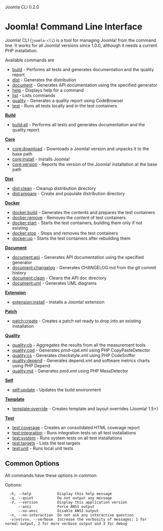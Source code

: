 Joomla CLI 0.2.0
# Joomla! Command Line Interface

Joomla! CLI (`joomla-cli`) is a tool for managing Joomla! from the command line.
It works for all Joomla! versions since 1.0.0, although it needs a current PHP installation.

Available commands are

- [build](build/build.md) - Performs all tests and generates documentation and the quality report
- [dist](dist/dist.md) - Generates the distribution
- [document](document/document.md) - Generates API documentation using the specified generator
- [help](help/help.md) - Displays help for a command
- [list](list/list.md) - Lists commands
- [quality](quality/quality.md) - Generates a quality report using CodeBrowser
- [test](test/test.md) - Runs all tests locally and in the test containers

**[Build](build/index.md)**
- [build:all](build/all.md) - Performs all tests and generates documentation and the quality report

**[Core](core/index.md)**
- [core:download](core/download.md) - Downloads a Joomla! version and unpacks it to the base path
- [core:install](core/install.md) - Installs Joomla!
- [core:version](core/version.md) - Reports the version of the Joomla! installation at the base path

**[Dist](dist/index.md)**
- [dist:clean](dist/clean.md) - Cleanup distribution directory
- [dist:prepare](dist/prepare.md) - Create and populate distribution directory

**[Docker](docker/index.md)**
- [docker:build](docker/build.md) - Generates the contents and prepares the test containers
- [docker:remove](docker/remove.md) - Removes the content of test containers
- [docker:start](docker/start.md) - Starts the test containers, building them only if not existing
- [docker:stop](docker/stop.md) - Stops and removes the test containers
- [docker:up](docker/up.md) - Starts the test containers after rebuilding them

**[Document](document/index.md)**
- [document:api](document/api.md) - Generates API documentation using the specified generator
- [document:changelog](document/changelog.md) - Generates CHANGELOG.md from the git commit history
- [document:clean](document/clean.md) - Cleans the API doc directory
- [document:uml](document/uml.md) - Generates UML diagrams

**[Extension](extension/index.md)**
- [extension:install](extension/install.md) - Installs a Joomla! extension

**[Patch](patch/index.md)**
- [patch:create](patch/create.md) - Creates a patch set ready to drop into an existing installation

**[Quality](quality/index.md)**
- [quality:cb](quality/cb.md) - Aggregates the results from all the measurement tools
- [quality:cpd](quality/cpd.md) - Generates pmd-cpd.xml using PHP CopyPasteDetector
- [quality:cs](quality/cs.md) - Generates checkstyle.xml using PHP CodeSniffer
- [quality:depend](quality/depend.md) - Generates depend.xml and software metrics charts using PHP Depend
- [quality:md](quality/md.md) - Generates pmd.xml using PHP MessDetector

**[Self](self/index.md)**
- [self:update](self/update.md) - Updates the build environment

**[Template](template/index.md)**
- [template:override](template/override.md) - Creates template and layout overrides (Joomla! 1.5+)

**[Test](test/index.md)**
- [test:coverage](test/coverage.md) - Creates an consolidated HTML coverage report
- [test:integration](test/integration.md) - Runs integration tests on all test installations
- [test:system](test/system.md) - Runs system tests on all test installations
- [test:targets](test/targets.md) - Lists the test targets
- [test:unit](test/unit.md) - Runs local unit tests

## Common Options

All commands have these options in common:

Options:
```
  -h, --help            Display this help message
  -q, --quiet           Do not output any message
  -V, --version         Display this application version
      --ansi            Force ANSI output
      --no-ansi         Disable ANSI output
  -n, --no-interaction  Do not ask any interactive question
  -v|vv|vvv, --verbose  Increase the verbosity of messages: 1 for normal output, 2 for more verbose output and 3 for debug
```
